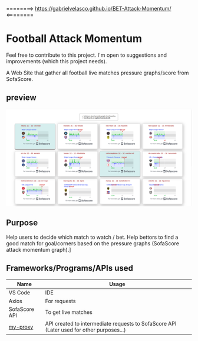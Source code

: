========>  https://gabrielvelasco.github.io/BET-Attack-Momentum/ <========

# Football Attack Momentum
Feel free to contribute to this project. I'm open to suggestions and improvements (which this project needs).

A Web Site that gather all football live matches pressure graphs/score from SofaScore.

## preview
![Image Preview](https://raw.githubusercontent.com/GabrielVelasco/BET-Attack-Momentum/main/imgs/preview.png)

## Purpose
Help users to decide which match to watch / bet.
Help bettors to find a good match for goal/corners based on the pressure graphs (SofaScore attack momentum graph).]

## Frameworks/Programs/APIs used

| Name                                             | Usage                                                        |
| ------------------------------------------------ | ------------------------------------------------------------ |
| VS Code | IDE |
| Axios   | For requests |
| SofaScore API | To get live matches |
| [my-proxy](https://github.com/GabrielVelasco/my-proxy) | API created to intermediate requests to SofaScore API (Later used for other purposes...) |
